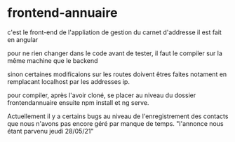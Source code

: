 # frontend-annuaire
c'est le front-end de l'appliation de gestion du carnet d'addresse
il est fait en angular

pour ne rien changer dans le code avant de tester, 
il faut le compiler sur la même machine que le backend

sinon certaines modificaions sur les routes doivent êtres faites 
notament en remplacant localhost par les addresses ip.

pour compiler,
après l'avoir cloné,
se placer au niveau du dossier frontendannuaire 
ensuite npm install et ng serve.


Actuellement il y a certains bugs au niveau de l'enregistrement des contacts 
que nous n'avons pas encore géré par manque de temps.
"l'annonce nous étant parvenu jeudi 28/05/21"


